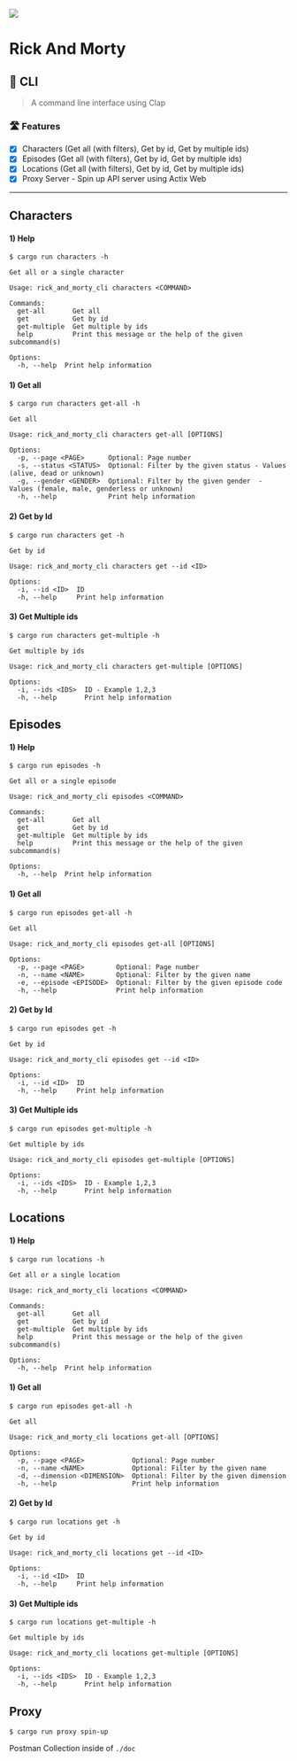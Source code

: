 ![](https://external-preview.redd.it/gZJnF8uBFF2cy-LgHRk0ZR86e3iVKtWMQdZJbatwhXo.jpg?width=960&crop=smart&auto=webp&s=2643af6aebb925ab3cd294e3d2c506c73c847177)

# Rick And Morty

## 👀 CLI

> A command line interface using Clap

### 🛣️ Features

* [x] Characters (Get all (with filters), Get by id, Get by multiple ids)
* [x] Episodes (Get all (with filters), Get by id, Get by multiple ids)
* [x] Locations (Get all (with filters), Get by id, Get by multiple ids)
* [x] Proxy Server - Spin up API server using Actix Web

---

## Characters

#### 1) Help
```shell
$ cargo run characters -h
```

```shell
Get all or a single character

Usage: rick_and_morty_cli characters <COMMAND>

Commands:
  get-all       Get all
  get           Get by id
  get-multiple  Get multiple by ids
  help          Print this message or the help of the given subcommand(s)

Options:
  -h, --help  Print help information
```

#### 1) Get all 
```shell
$ cargo run characters get-all -h 
```

```shell
Get all

Usage: rick_and_morty_cli characters get-all [OPTIONS]

Options:
  -p, --page <PAGE>      Optional: Page number
  -s, --status <STATUS>  Optional: Filter by the given status - Values (alive, dead or unknown)
  -g, --gender <GENDER>  Optional: Filter by the given gender  - Values (female, male, genderless or unknown)
  -h, --help             Print help information
```

#### 2) Get by Id 
```shell
$ cargo run characters get -h 
```

```shell
Get by id

Usage: rick_and_morty_cli characters get --id <ID>

Options:
  -i, --id <ID>  ID
  -h, --help     Print help information
```

#### 3) Get Multiple ids
```shell
$ cargo run characters get-multiple -h 
```

```shell
Get multiple by ids

Usage: rick_and_morty_cli characters get-multiple [OPTIONS]

Options:
  -i, --ids <IDS>  ID - Example 1,2,3
  -h, --help       Print help information
```

## Episodes

#### 1) Help
```shell
$ cargo run episodes -h
```

```shell
Get all or a single episode

Usage: rick_and_morty_cli episodes <COMMAND>

Commands:
  get-all       Get all
  get           Get by id
  get-multiple  Get multiple by ids
  help          Print this message or the help of the given subcommand(s)

Options:
  -h, --help  Print help information
```

#### 1) Get all
```shell
$ cargo run episodes get-all -h 
```

```shell
Get all

Usage: rick_and_morty_cli episodes get-all [OPTIONS]

Options:
  -p, --page <PAGE>        Optional: Page number
  -n, --name <NAME>        Optional: Filter by the given name
  -e, --episode <EPISODE>  Optional: Filter by the given episode code
  -h, --help               Print help information
```

#### 2) Get by Id
```shell
$ cargo run episodes get -h 
```

```shell
Get by id

Usage: rick_and_morty_cli episodes get --id <ID>

Options:
  -i, --id <ID>  ID
  -h, --help     Print help information
```

#### 3) Get Multiple ids
```shell
$ cargo run episodes get-multiple -h 
```

```shell
Get multiple by ids

Usage: rick_and_morty_cli episodes get-multiple [OPTIONS]

Options:
  -i, --ids <IDS>  ID - Example 1,2,3
  -h, --help       Print help information
```

## Locations

#### 1) Help
```shell
$ cargo run locations -h
```

```shell
Get all or a single location

Usage: rick_and_morty_cli locations <COMMAND>

Commands:
  get-all       Get all
  get           Get by id
  get-multiple  Get multiple by ids
  help          Print this message or the help of the given subcommand(s)

Options:
  -h, --help  Print help information
```

#### 1) Get all
```shell
$ cargo run episodes get-all -h 
```

```shell
Get all

Usage: rick_and_morty_cli locations get-all [OPTIONS]

Options:
  -p, --page <PAGE>            Optional: Page number
  -n, --name <NAME>            Optional: Filter by the given name
  -d, --dimension <DIMENSION>  Optional: Filter by the given dimension
  -h, --help                   Print help information
```

#### 2) Get by Id
```shell
$ cargo run locations get -h 
```

```shell
Get by id

Usage: rick_and_morty_cli locations get --id <ID>

Options:
  -i, --id <ID>  ID
  -h, --help     Print help information
```

#### 3) Get Multiple ids
```shell
$ cargo run locations get-multiple -h 
```

```shell
Get multiple by ids

Usage: rick_and_morty_cli locations get-multiple [OPTIONS]

Options:
  -i, --ids <IDS>  ID - Example 1,2,3
  -h, --help       Print help information
```

## Proxy

```shell
$ cargo run proxy spin-up 
```

Postman Collection inside of `./doc`


